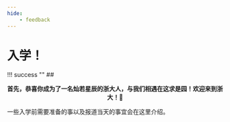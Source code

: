 ```yaml
---
hide:
    - feedback
---
```


# **入学！**

!!! success ""
    ## <center>**首先，恭喜你成为了一名灿若星辰的浙大人，与我们相遇在这求是园！欢迎来到浙大！**🎉</center>

一些入学前需要准备的事以及报道当天的事宜会在这里介绍。